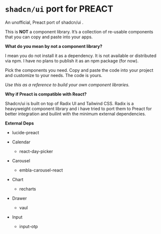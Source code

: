 # `shadcn/ui` port for PREACT

An unofficial, Preact port of shadcn/ui .

This is **NOT** a component library. It’s a collection of re-usable components that you
can copy and paste into your apps.

**What do you mean by not a component library?**

I mean you do not install it as a dependency. It is not available or distributed via npm. I have no
plans to publish it as an npm package (for now).

Pick the components you need. Copy and paste the code into your project and customize to your needs.
The code is yours.

_Use this as a reference to build your own component libraries._

**Why if Preact is compatible with React?**

Shadcn/ui is built on top of Radix UI and Tailwind CSS. Radix is a heavyweight component library and
i have tried to port them to Preact for better integration and builint with the minimum external
dependencies.

**External Deps**

- lucide-preact

- Calendar

  - react-day-picker

- Carousel

  - embla-carousel-react

- Chart

  - recharts

- Drawer

  - vaul

- Input
  - input-otp
